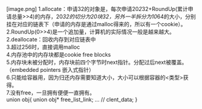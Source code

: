 [image.png]
1.allocate：申请32的对象是，每次申请20*2*32+RoundUp(累计申请总量>>4)的内存，20*32的切分为20块32，另外一半拆分为10*64的大小，分别挂在对应的链表下（申请的内存是通过malloc得来的，所以有一个cookie）。  
2.RoundUp(0>>4)是一个追加量，计算机的实际情况一般是越来越大。
2.deallocate：回收内存到对应链表中  
3.超过256时，直接调用malloc  
4.内存池中的内存块都是cookie free blocks  
5.内存块未被分配时，内存块前四个字节时next指针。分配过后next被覆盖。（embedded pointers 嵌入式指针）  
6.只能给容器用，因为归还内存需要知道大小，大小可以根据容器的<类型>获得。    
7.没有free，一旦拥有便便一直拥有。   
union obj{
  union obj* free_list_link;
  ... // clent_data;
}

